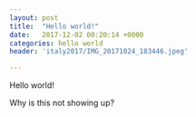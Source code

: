 ```yaml
---
layout: post
title:  "Hello world!"
date:   2017-12-02 00:20:14 +0000
categories: hello world
header: 'italy2017/IMG_20171024_183446.jpeg'

---
```


Hello world!

Why is this not showing up?
